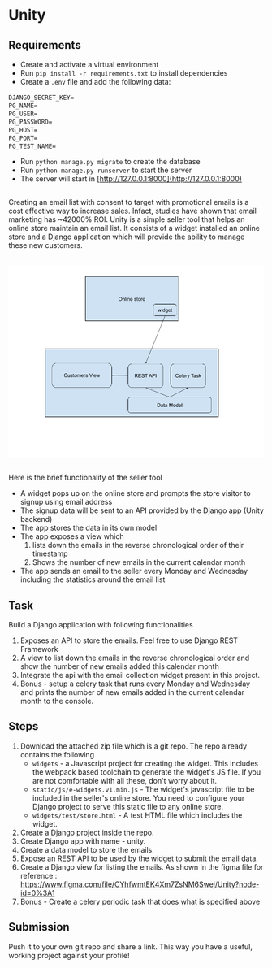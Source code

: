 # Unity

##

## Requirements

- Create and activate a virtual environment
- Run `pip install -r requirements.txt` to install dependencies
- Create a `.env` file and add the following data:

```
DJANGO_SECRET_KEY=
PG_NAME=
PG_USER=
PG_PASSWORD=
PG_HOST=
PG_PORT=
PG_TEST_NAME=
```

- Run `python manage.py migrate` to create the database
- Run `python manage.py runserver` to start the server
- The server will start in [http://127.0.0.1:8000](http://127.0.0.1:8000)

##

Creating an email list with consent to target with promotional emails is a cost effective way to increase sales. Infact, studies have shown that email
marketing has ~42000% ROI. Unity is a simple seller tool that helps an online store maintain an email list. It consists of a widget installed an online store and a Django application which will provide the ability to manage these new customers.

##

![Seller Tool](cac-widget.png)

##

Here is the brief functionality of the seller tool

- A widget pops up on the online store and prompts the store visitor to signup using email address
- The signup data will be sent to an API provided by the Django app (Unity backend)
- The app stores the data in its own model
- The app exposes a view which
  1.  lists down the emails in the reverse chronological order of their timestamp
  2.  Shows the number of new emails in the current calendar month
- The app sends an email to the seller every Monday and Wednesday including the statistics around the email list

##

## Task

Build a Django application with following functionalities

1. Exposes an API to store the emails. Feel free to use Django REST Framework
2. A view to list down the emails in the reverse chronological order and show the number of new emails added this calendar month
3. Integrate the api with the email collection widget present in this project.
4. Bonus - setup a celery task that runs every Monday and Wednesday and prints the number of new emails added in the current calendar month to the console.

##

## Steps

1. Download the attached zip file which is a git repo. The repo already contains the following
   - `widgets` - a Javascript project for creating the widget. This includes the webpack based toolchain to generate the widget's JS file. If you are not comfortable with all these, don't worry about it.
   - `static/js/e-widgets.v1.min.js` - The widget's javascript file to be included in the seller's online store. You need to configure your Django project to serve this static file to any online store.
   - `widgets/test/store.html` - A test HTML file which includes the widget.
2. Create a Django project inside the repo.
3. Create Django app with name - unity.
4. Create a data model to store the emails.
5. Expose an REST API to be used by the widget to submit the email data.
6. Create a Django view for listing the emails. As shown in the figma file for reference : https://www.figma.com/file/CYhfwmtEK4Xm7ZsNM6Swej/Unity?node-id=0%3A1
7. Bonus - Create a celery periodic task that does what is specified above

##

## Submission

Push it to your own git repo and share a link. This way you have a useful, working project against your profile!

##

```

```
